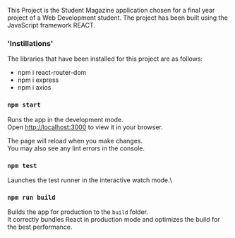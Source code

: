 This Project is the Student Magazine application chosen for a final year project of a Web Development student.
The project has been built using the JavaScript framework REACT.

### 'Instillations'
The libraries that have been installed for this project are as follows:
- npm i react-router-dom
- npm i express
- npm i axios




### `npm start`

Runs the app in the development mode.\
Open [http://localhost:3000](http://localhost:3000) to view it in your browser.

The page will reload when you make changes.\
You may also see any lint errors in the console.

### `npm test`

Launches the test runner in the interactive watch mode.\

### `npm run build`

Builds the app for production to the `build` folder.\
It correctly bundles React in production mode and optimizes the build for the best performance.



